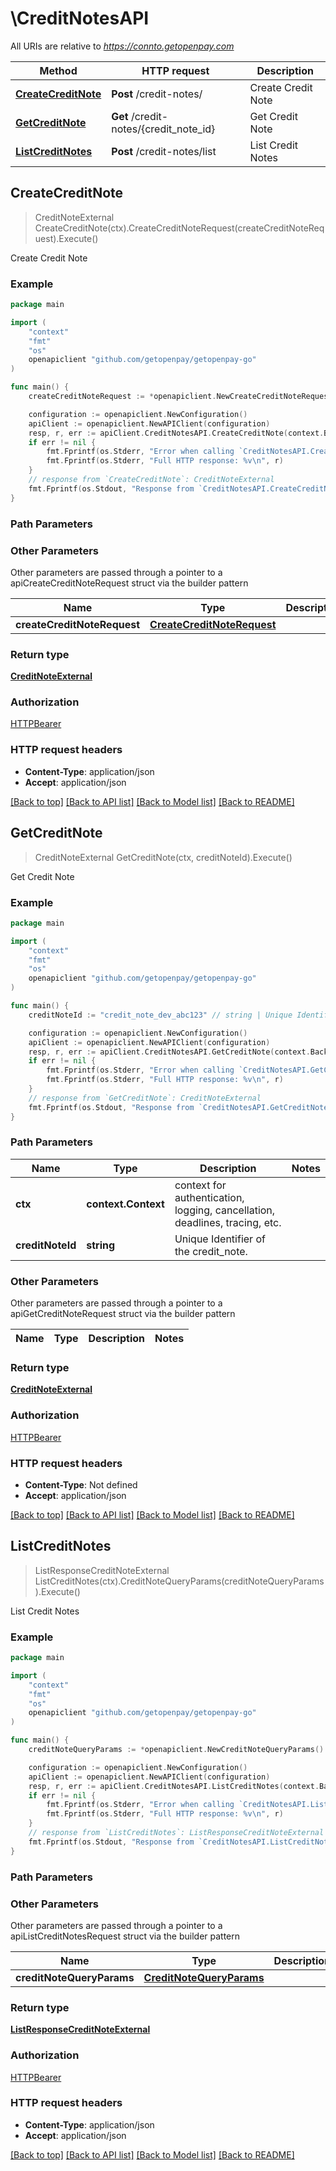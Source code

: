 # \CreditNotesAPI

All URIs are relative to *https://connto.getopenpay.com*

Method | HTTP request | Description
------------- | ------------- | -------------
[**CreateCreditNote**](CreditNotesAPI.md#CreateCreditNote) | **Post** /credit-notes/ | Create Credit Note
[**GetCreditNote**](CreditNotesAPI.md#GetCreditNote) | **Get** /credit-notes/{credit_note_id} | Get Credit Note
[**ListCreditNotes**](CreditNotesAPI.md#ListCreditNotes) | **Post** /credit-notes/list | List Credit Notes



## CreateCreditNote

> CreditNoteExternal CreateCreditNote(ctx).CreateCreditNoteRequest(createCreditNoteRequest).Execute()

Create Credit Note



### Example

```go
package main

import (
	"context"
	"fmt"
	"os"
	openapiclient "github.com/getopenpay/getopenpay-go"
)

func main() {
	createCreditNoteRequest := *openapiclient.NewCreateCreditNoteRequest("InvoiceId_example", []openapiclient.CreateCreditNoteLine{*openapiclient.NewCreateCreditNoteLine(int32(123), openapiclient.CurrencyEnum("usd"), openapiclient.CreditNoteLineType("invoice_line_item"))}, int32(123)) // CreateCreditNoteRequest | 

	configuration := openapiclient.NewConfiguration()
	apiClient := openapiclient.NewAPIClient(configuration)
	resp, r, err := apiClient.CreditNotesAPI.CreateCreditNote(context.Background()).CreateCreditNoteRequest(createCreditNoteRequest).Execute()
	if err != nil {
		fmt.Fprintf(os.Stderr, "Error when calling `CreditNotesAPI.CreateCreditNote``: %v\n", err)
		fmt.Fprintf(os.Stderr, "Full HTTP response: %v\n", r)
	}
	// response from `CreateCreditNote`: CreditNoteExternal
	fmt.Fprintf(os.Stdout, "Response from `CreditNotesAPI.CreateCreditNote`: %v\n", resp)
}
```

### Path Parameters



### Other Parameters

Other parameters are passed through a pointer to a apiCreateCreditNoteRequest struct via the builder pattern


Name | Type | Description  | Notes
------------- | ------------- | ------------- | -------------
 **createCreditNoteRequest** | [**CreateCreditNoteRequest**](CreateCreditNoteRequest.md) |  | 

### Return type

[**CreditNoteExternal**](CreditNoteExternal.md)

### Authorization

[HTTPBearer](../README.md#HTTPBearer)

### HTTP request headers

- **Content-Type**: application/json
- **Accept**: application/json

[[Back to top]](#) [[Back to API list]](../README.md#documentation-for-api-endpoints)
[[Back to Model list]](../README.md#documentation-for-models)
[[Back to README]](../README.md)


## GetCreditNote

> CreditNoteExternal GetCreditNote(ctx, creditNoteId).Execute()

Get Credit Note

### Example

```go
package main

import (
	"context"
	"fmt"
	"os"
	openapiclient "github.com/getopenpay/getopenpay-go"
)

func main() {
	creditNoteId := "credit_note_dev_abc123" // string | Unique Identifier of the credit_note.

	configuration := openapiclient.NewConfiguration()
	apiClient := openapiclient.NewAPIClient(configuration)
	resp, r, err := apiClient.CreditNotesAPI.GetCreditNote(context.Background(), creditNoteId).Execute()
	if err != nil {
		fmt.Fprintf(os.Stderr, "Error when calling `CreditNotesAPI.GetCreditNote``: %v\n", err)
		fmt.Fprintf(os.Stderr, "Full HTTP response: %v\n", r)
	}
	// response from `GetCreditNote`: CreditNoteExternal
	fmt.Fprintf(os.Stdout, "Response from `CreditNotesAPI.GetCreditNote`: %v\n", resp)
}
```

### Path Parameters


Name | Type | Description  | Notes
------------- | ------------- | ------------- | -------------
**ctx** | **context.Context** | context for authentication, logging, cancellation, deadlines, tracing, etc.
**creditNoteId** | **string** | Unique Identifier of the credit_note. | 

### Other Parameters

Other parameters are passed through a pointer to a apiGetCreditNoteRequest struct via the builder pattern


Name | Type | Description  | Notes
------------- | ------------- | ------------- | -------------


### Return type

[**CreditNoteExternal**](CreditNoteExternal.md)

### Authorization

[HTTPBearer](../README.md#HTTPBearer)

### HTTP request headers

- **Content-Type**: Not defined
- **Accept**: application/json

[[Back to top]](#) [[Back to API list]](../README.md#documentation-for-api-endpoints)
[[Back to Model list]](../README.md#documentation-for-models)
[[Back to README]](../README.md)


## ListCreditNotes

> ListResponseCreditNoteExternal ListCreditNotes(ctx).CreditNoteQueryParams(creditNoteQueryParams).Execute()

List Credit Notes

### Example

```go
package main

import (
	"context"
	"fmt"
	"os"
	openapiclient "github.com/getopenpay/getopenpay-go"
)

func main() {
	creditNoteQueryParams := *openapiclient.NewCreditNoteQueryParams() // CreditNoteQueryParams | 

	configuration := openapiclient.NewConfiguration()
	apiClient := openapiclient.NewAPIClient(configuration)
	resp, r, err := apiClient.CreditNotesAPI.ListCreditNotes(context.Background()).CreditNoteQueryParams(creditNoteQueryParams).Execute()
	if err != nil {
		fmt.Fprintf(os.Stderr, "Error when calling `CreditNotesAPI.ListCreditNotes``: %v\n", err)
		fmt.Fprintf(os.Stderr, "Full HTTP response: %v\n", r)
	}
	// response from `ListCreditNotes`: ListResponseCreditNoteExternal
	fmt.Fprintf(os.Stdout, "Response from `CreditNotesAPI.ListCreditNotes`: %v\n", resp)
}
```

### Path Parameters



### Other Parameters

Other parameters are passed through a pointer to a apiListCreditNotesRequest struct via the builder pattern


Name | Type | Description  | Notes
------------- | ------------- | ------------- | -------------
 **creditNoteQueryParams** | [**CreditNoteQueryParams**](CreditNoteQueryParams.md) |  | 

### Return type

[**ListResponseCreditNoteExternal**](ListResponseCreditNoteExternal.md)

### Authorization

[HTTPBearer](../README.md#HTTPBearer)

### HTTP request headers

- **Content-Type**: application/json
- **Accept**: application/json

[[Back to top]](#) [[Back to API list]](../README.md#documentation-for-api-endpoints)
[[Back to Model list]](../README.md#documentation-for-models)
[[Back to README]](../README.md)

